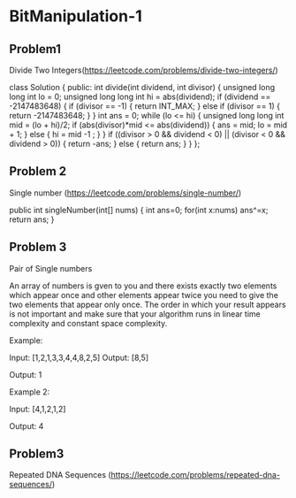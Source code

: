 # BitManipulation-1

## Problem1 

Divide Two Integers(https://leetcode.com/problems/divide-two-integers/)

class Solution {
public:
    int divide(int dividend, int divisor) {
        unsigned long long int lo = 0;
        unsigned long long int hi = abs(dividend);
        if (dividend == -2147483648) {
            if (divisor == -1) 
            {
                return INT_MAX;
            }
            else if (divisor == 1) 
            {
                return -2147483648;
            }
        }
        int ans = 0;
        while (lo <= hi) {
            unsigned long long int mid = (lo + hi)/2;
            if (abs(divisor)*mid <= abs(dividend))
            {
                ans = mid;
                lo = mid + 1;
            }
            else 
            {
                hi = mid -1 ;
            }
        }
        if ((divisor > 0 && dividend < 0) || (divisor < 0 && dividend > 0)) 
        {
            return -ans;
        }
        else 
        {
            return ans;
        }
    }
};


## Problem 2
Single number (https://leetcode.com/problems/single-number/)

public int singleNumber(int[] nums) {
        int ans=0;
	    for(int x:nums)
	        ans^=x;
	    return ans;
    }

## Problem 3 
Pair of  Single numbers

 An array of numbers is gven to you and there exists exactly two elements which appear once and other elements appear twice you need to give the two elements that appear only once. The order in which your result appears is not important and make sure that your algorithm runs in linear time complexity and constant space complexity.

Example:

Input:  [1,2,1,3,3,4,4,8,2,5]
Output: [8,5]

Output: 1

Example 2:

Input: [4,1,2,1,2]

Output: 4

## Problem3
Repeated DNA Sequences (https://leetcode.com/problems/repeated-dna-sequences/)


